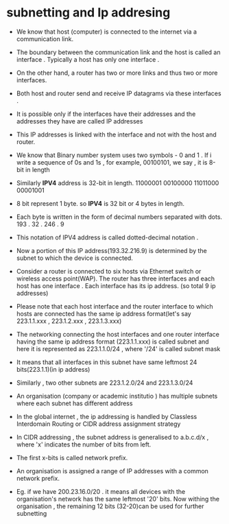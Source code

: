 # subnetting and Ip addresing 

- We know that host (computer) is connected to the internet via a communication link. 
- The boundary between the communication link and the host is called an interface . Typically a host has only one interface .
- On the other hand, a router has two or more links and thus two or more interfaces. 
- Both host and router send and receive IP datagrams via these interfaces . 
- It is possible only if the interfaces have their addresses and the addresses they have are called IP addresses
- This IP addresses is linked with the interface and not with the host and router. 
- We know that Binary number system uses two symbols - 0 and 1 . If i write a sequence of 0s and 1s , for example, 00100101, we say , it is 8-bit in length
- Similarly **IPV4** address is 32-bit in length. 11000001 00100000 11011000 00001001
- 8 bit represent 1 byte. so **IPV4** is 32 bit or 4 bytes in length. 
- Each byte is written in the form of decimal numbers separated with dots. 193 .  32 .  246 . 9
- This notation of IPV4 address is called dotted-decimal notation . 
- Now a portion of this IP address(193.32.216.9) is determined by the subnet to which the device is connected. 

- Consider a router is connected to six hosts via Ethernet switch or wireless access point(WAP). The router has three interfaces and each host has one interface . Each interface has its ip address. (so total 9 ip addresses)
- Please note that each host interface and the router interface to which hosts are connected has the same ip address format(let's say 223.1.1.xxx , 223.1.2.xxx , 223.1.3.xxx) 
- The networking connecting the host interfaces and one router interface having the same ip address format (223.1.1.xxx) is called subnet and here it is represented as 223.1.1.0/24 , where '/24' is called subnet mask 
- It means that all interfaces in this subnet have same leftmost 24 bits(223.1.1)(in ip address)
- Similarly , two other subnets are 223.1.2.0/24 and 223.1.3.0/24
- An organisation (company or academic institutio ) has multiple subnets where each subnet has different address
- In the global internet , the ip addressing is handled by Classless Interdomain Routing or CIDR address assignment strategy
- In CIDR addressing , the subnet address is generalised to a.b.c.d/x , where 'x' indicates the number of bits from left. 
- The first x-bits is called network prefix. 
- An organisation is assigned a range of IP addresses with a common network prefix. 
- Eg. if we have 200.23.16.0/20 . it means all devices with the organisation's network has the same leftmost '20' bits. Now withing the organisation , the remaining 12 bits (32-20)can be used for further subnetting

